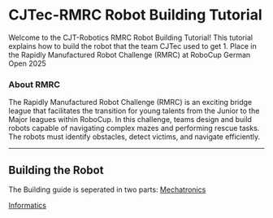 # CJTec-RMRC Robot Building Tutorial

Welcome to the CJT-Robotics RMRC Robot Building Tutorial! This tutorial explains how to build the robot that the team CJTec used to get 1. Place in the Rapidly Manufactured Robot Challenge (RMRC) at RoboCup German Open 2025 


### About RMRC

​The Rapidly Manufactured Robot Challenge (RMRC) is an exciting bridge league that facilitates the transition for young talents from the Junior to the Major leagues within RoboCup. In this challenge, teams design and build robots capable of navigating complex mazes and performing rescue tasks. The robots must identify obstacles, detect victims, and navigate efficiently.

---

## Building the Robot
The Building guide is seperated in two parts:
[Mechatronics](Mechatronics.md)

[Informatics](Informatics.md)
